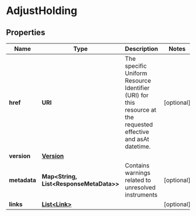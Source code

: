 

# AdjustHolding


## Properties

| Name | Type | Description | Notes |
|------------ | ------------- | ------------- | -------------|
|**href** | **URI** | The specific Uniform Resource Identifier (URI) for this resource at the requested effective and asAt datetime. |  [optional] |
|**version** | [**Version**](Version.md) |  |  |
|**metadata** | **Map&lt;String, List&lt;ResponseMetaData&gt;&gt;** | Contains warnings related to unresolved instruments |  [optional] |
|**links** | [**List&lt;Link&gt;**](Link.md) |  |  [optional] |



